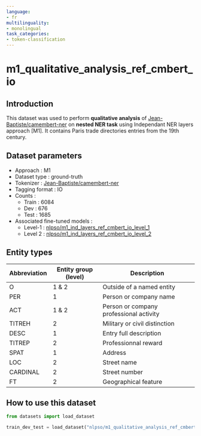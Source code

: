 ```yaml
---
language:
- fr
multilinguality:
- monolingual
task_categories:
- token-classification
---
```


# m1_qualitative_analysis_ref_cmbert_io

## Introduction

This dataset was used to perform **qualitative analysis** of [Jean-Baptiste/camembert-ner](https://huggingface.co/Jean-Baptiste/camembert-ner) on **nested NER task** using Independant NER layers approach [M1]. 
It contains Paris trade directories entries from the 19th century.

## Dataset parameters

* Approach : M1
* Dataset type : ground-truth
* Tokenizer : [Jean-Baptiste/camembert-ner](https://huggingface.co/Jean-Baptiste/camembert-ner)
* Tagging format : IO
* Counts : 
    * Train : 6084
    * Dev : 676
    * Test : 1685
* Associated fine-tuned models :
    * Level-1 : [nlpso/m1_ind_layers_ref_cmbert_io_level_1](https://huggingface.co/nlpso/m1_ind_layers_ref_cmbert_io_level_1)
    * Level 2 : [nlpso/m1_ind_layers_ref_cmbert_io_level_2](https://huggingface.co/nlpso/m1_ind_layers_ref_cmbert_io_level_2)
    
## Entity types

Abbreviation|Entity group (level)|Description
-|-|-
O |1 & 2|Outside of a named entity
PER |1|Person or company name
ACT |1 & 2|Person or company professional activity
TITREH |2|Military or civil distinction
DESC |1|Entry full description
TITREP |2|Professionnal reward
SPAT |1|Address
LOC |2|Street name
CARDINAL |2|Street number
FT |2|Geographical feature

## How to use this dataset

```python
from datasets import load_dataset

train_dev_test = load_dataset("nlpso/m1_qualitative_analysis_ref_cmbert_io")
